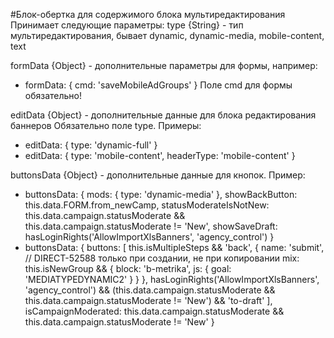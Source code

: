 #Блок-обертка для содержимого блока мультиредактирования
Принимает следующие параметры:
type {String} - тип мультиредактирования, бывает dynamic, dynamic-media, mobile-content, text

formData {Object} - дополнительные параметры для формы, например:
- formData: {
    cmd: 'saveMobileAdGroups'
}
Поле cmd для формы обязательно!

editData {Object} - дополнительные данные для блока редактирования баннеров
Обязательно поле type. Примеры:
- editData: { type: 'dynamic-full' }
- editData: {
  type: 'mobile-content',
  headerType: 'mobile-content'
}

buttonsData {Object} - дополнительные данные для кнопок. Пример:
- buttonsData: {
    mods: { type: 'dynamic-media' },
    showBackButton: this.data.FORM.from_newCamp,
    statusModerateIsNotNew: this.data.campaign.statusModerate && this.data.campaign.statusModerate != 'New',
    showSaveDraft: hasLoginRights('AllowImportXlsBanners', 'agency_control')
}
- buttonsData: {
    buttons: [
        this.isMultipleSteps && 'back',
        {
            name: 'submit',
            // DIRECT-52588 только при создании, не при копировании
            mix: this.isNewGroup && {
                block: 'b-metrika',
                js: { goal: 'MEDIATYPEDYNAMIC2' }
            }
        },
        hasLoginRights('AllowImportXlsBanners', 'agency_control') &&
            (this.data.campaign.statusModerate && this.data.campaign.statusModerate != 'New') &&
            'to-draft'
    ],
    isCampaignModerated: this.data.campaign.statusModerate && this.data.campaign.statusModerate != 'New'
}
